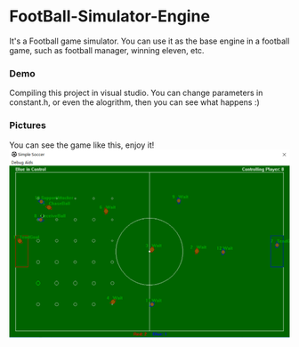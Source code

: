 # FootBall-Simulator-Engine
It's a Football game simulator. You can use it as the base engine in a football game, such as football manager, winning eleven, etc. 

### Demo
Compiling this project in visual studio. You can change parameters in constant.h, or even the alogrithm, then you can see what happens :)

### Pictures
You can see the game like this, enjoy it!
![game](https://github.com/chouqiu/FootBall-Simulator-Engine/blob/master/Docs/footbal.PNG?raw=true)
